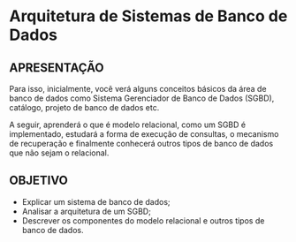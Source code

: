 # Arquitetura de Sistemas de Banco de Dados

## APRESENTAÇÃO
Para isso, inicialmente, você verá alguns conceitos básicos da área de banco de dados como Sistema Gerenciador de Banco de Dados (SGBD), catálogo, projeto de banco de dados etc.

A seguir, aprenderá o que é modelo relacional, como um SGBD é implementado, estudará a forma de execução de consultas, o mecanismo de recuperação e finalmente conhecerá outros tipos de banco de dados que não sejam o relacional.

## OBJETIVO
- Explicar um sistema de banco de dados;
- Analisar a arquitetura de um SGBD;
- Descrever os componentes do modelo relacional e outros tipos de banco de dados.
